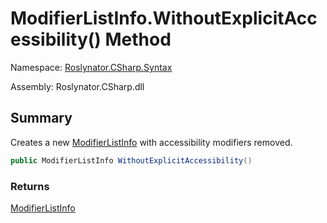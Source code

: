 # ModifierListInfo\.WithoutExplicitAccessibility\(\) Method

Namespace: [Roslynator.CSharp.Syntax](../../README.md)

Assembly: Roslynator\.CSharp\.dll

## Summary

Creates a new [ModifierListInfo](../README.md) with accessibility modifiers removed\.

```csharp
public ModifierListInfo WithoutExplicitAccessibility()
```

### Returns

[ModifierListInfo](../README.md)


